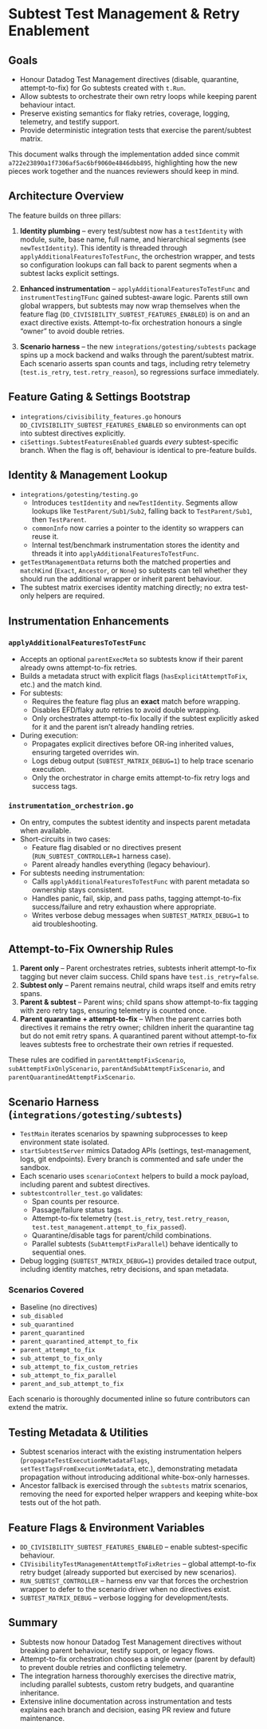 # Subtest Test Management & Retry Enablement

## Goals

- Honour Datadog Test Management directives (disable, quarantine, attempt-to-fix) for Go
  subtests created with `t.Run`.
- Allow subtests to orchestrate their own retry loops while keeping parent behaviour intact.
- Preserve existing semantics for flaky retries, coverage, logging, telemetry, and testify support.
- Provide deterministic integration tests that exercise the parent/subtest matrix.

This document walks through the implementation added since commit
`a722e23890a1f7306af5ac6bf9060e4846dbb895`, highlighting how the new pieces work together and the
nuances reviewers should keep in mind.

## Architecture Overview

The feature builds on three pillars:

1. **Identity plumbing** – every test/subtest now has a `testIdentity` with module, suite, base name,
   full name, and hierarchical segments (see `newTestIdentity`). This identity is threaded through
   `applyAdditionalFeaturesToTestFunc`, the orchestrion wrapper, and tests so configuration lookups
   can fall back to parent segments when a subtest lacks explicit settings.

2. **Enhanced instrumentation** – `applyAdditionalFeaturesToTestFunc` and
   `instrumentTestingTFunc` gained subtest-aware logic. Parents still own global wrappers, but
   subtests may now wrap themselves when the feature flag (`DD_CIVISIBILITY_SUBTEST_FEATURES_ENABLED`) is
   on and an exact directive exists. Attempt-to-fix orchestration honours a single “owner” to avoid
   double retries.

3. **Scenario harness** – the new `integrations/gotesting/subtests` package spins up a mock backend
   and walks through the parent/subtest matrix. Each scenario asserts span counts and tags, including
   retry telemetry (`test.is_retry`, `test.retry_reason`), so regressions surface immediately.

## Feature Gating & Settings Bootstrap

- `integrations/civisibility_features.go` honours `DD_CIVISIBILITY_SUBTEST_FEATURES_ENABLED` so
  environments can opt into subtest directives explicitly.
- `ciSettings.SubtestFeaturesEnabled` guards *every* subtest-specific branch. When the flag is off,
  behaviour is identical to pre-feature builds.

## Identity & Management Lookup

- `integrations/gotesting/testing.go`
  - Introduces `testIdentity` and `newTestIdentity`. Segments allow lookups like
    `TestParent/Sub1/Sub2`, falling back to `TestParent/Sub1`, then `TestParent`.
  - `commonInfo` now carries a pointer to the identity so wrappers can reuse it.
  - Internal test/benchmark instrumentation stores the identity and threads it into
    `applyAdditionalFeaturesToTestFunc`.
- `getTestManagementData` returns both the matched properties and `matchKind`
  (`Exact`, `Ancestor`, or `None`) so subtests can tell whether they should run the additional
  wrapper or inherit parent behaviour.
- The subtest matrix exercises identity matching directly; no extra test-only helpers are required.

## Instrumentation Enhancements

### `applyAdditionalFeaturesToTestFunc`

- Accepts an optional `parentExecMeta` so subtests know if their parent already owns attempt-to-fix
  retries.
- Builds a metadata struct with explicit flags (`hasExplicitAttemptToFix`, etc.) and the match kind.
- For subtests:
  - Requires the feature flag plus an **exact** match before wrapping.
  - Disables EFD/flaky auto retries to avoid double wrapping.
  - Only orchestrates attempt-to-fix locally if the subtest explicitly asked for it and the parent
    isn’t already handling retries.
- During execution:
  - Propagates explicit directives before OR-ing inherited values, ensuring targeted overrides win.
  - Logs debug output (`SUBTEST_MATRIX_DEBUG=1`) to help trace scenario execution.
  - Only the orchestrator in charge emits attempt-to-fix retry logs and success tags.

### `instrumentation_orchestrion.go`

- On entry, computes the subtest identity and inspects parent metadata when available.
- Short-circuits in two cases:
  - Feature flag disabled or no directives present (`RUN_SUBTEST_CONTROLLER=1` harness case).
  - Parent already handles everything (legacy behaviour).
- For subtests needing instrumentation:
  - Calls `applyAdditionalFeaturesToTestFunc` with parent metadata so ownership stays consistent.
  - Handles panic, fail, skip, and pass paths, tagging attempt-to-fix success/failure and retry
    exhaustion where appropriate.
  - Writes verbose debug messages when `SUBTEST_MATRIX_DEBUG=1` to aid troubleshooting.

## Attempt-to-Fix Ownership Rules

1. **Parent only** – Parent orchestrates retries, subtests inherit attempt-to-fix tagging but never
   claim success. Child spans have `test.is_retry=false`.
2. **Subtest only** – Parent remains neutral, child wraps itself and emits retry spans.
3. **Parent & subtest** – Parent wins; child spans show attempt-to-fix tagging with zero retry tags,
   ensuring telemetry is counted once.
4. **Parent quarantine + attempt-to-fix** – When the parent carries both directives it remains the
   retry owner; children inherit the quarantine tag but do not emit retry spans. A quarantined parent
   without attempt-to-fix leaves subtests free to orchestrate their own retries if requested.

These rules are codified in `parentAttemptFixScenario`,
`subAttemptFixOnlyScenario`, `parentAndSubAttemptFixScenario`, and
`parentQuarantinedAttemptFixScenario`.

## Scenario Harness (`integrations/gotesting/subtests`)

- `TestMain` iterates scenarios by spawning subprocesses to keep environment state isolated.
- `startSubtestServer` mimics Datadog APIs (settings, test-management, logs, git endpoints). Every
  branch is commented and safe under the sandbox.
- Each scenario uses `scenarioContext` helpers to build a mock payload, including parent and subtest
  directives.
- `subtestcontroller_test.go` validates:
  - Span counts per resource.
  - Passage/failure status tags.
  - Attempt-to-fix telemetry (`test.is_retry`, `test.retry_reason`, `test.test_management.attempt_to_fix_passed`).
  - Quarantine/disable tags for parent/child combinations.
  - Parallel subtests (`SubAttemptFixParallel`) behave identically to sequential ones.
- Debug logging (`SUBTEST_MATRIX_DEBUG=1`) provides detailed trace output, including identity matches,
  retry decisions, and span metadata.

### Scenarios Covered

- Baseline (no directives)
- `sub_disabled`
- `sub_quarantined`
- `parent_quarantined`
- `parent_quarantined_attempt_to_fix`
- `parent_attempt_to_fix`
- `sub_attempt_to_fix_only`
- `sub_attempt_to_fix_custom_retries`
- `sub_attempt_to_fix_parallel`
- `parent_and_sub_attempt_to_fix`

Each scenario is thoroughly documented inline so future contributors can extend the matrix.

## Testing Metadata & Utilities

- Subtest scenarios interact with the existing instrumentation helpers (`propagateTestExecutionMetadataFlags`,
  `setTestTagsFromExecutionMetadata`, etc.), demonstrating metadata propagation without introducing additional
  white-box-only harnesses.
- Ancestor fallback is exercised through the `subtests` matrix scenarios, removing the need for exported helper wrappers and keeping white-box tests out of the hot path.

## Feature Flags & Environment Variables

- `DD_CIVISIBILITY_SUBTEST_FEATURES_ENABLED` – enable subtest-specific behaviour.
- `CIVisibilityTestManagementAttemptToFixRetries` – global attempt-to-fix retry budget (already
  supported but exercised by new scenarios).
- `RUN_SUBTEST_CONTROLLER` – harness env var that forces the orchestrion wrapper to defer to the
  scenario driver when no directives exist.
- `SUBTEST_MATRIX_DEBUG` – verbose logging for development/tests.

## Summary

- Subtests now honour Datadog Test Management directives without breaking parent behaviour, testify
  support, or legacy flows.
- Attempt-to-fix orchestration chooses a single owner (parent by default) to prevent double retries
  and conflicting telemetry.
- The integration harness thoroughly exercises the directive matrix, including parallel subtests,
  custom retry budgets, and quarantine inheritance.
- Extensive inline documentation across instrumentation and tests explains each branch and decision,
  easing PR review and future maintenance.
